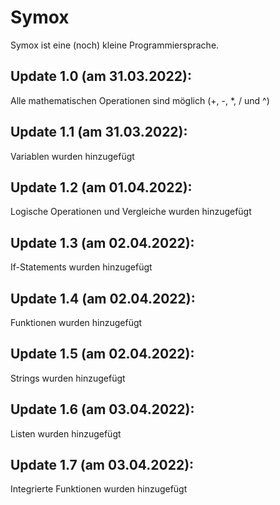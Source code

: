 # Symox

Symox ist eine (noch) kleine Programmiersprache.

## Update 1.0 (am 31.03.2022):
Alle mathematischen Operationen sind möglich (+, -, *, / und ^)

## Update 1.1 (am 31.03.2022): 
Variablen wurden hinzugefügt

## Update 1.2 (am 01.04.2022):
Logische Operationen und Vergleiche wurden hinzugefügt

## Update 1.3 (am 02.04.2022):
If-Statements wurden hinzugefügt

## Update 1.4 (am 02.04.2022): 
Funktionen wurden hinzugefügt

## Update 1.5 (am 02.04.2022):
Strings wurden hinzugefügt

## Update 1.6 (am 03.04.2022):
Listen wurden hinzugefügt

## Update 1.7 (am 03.04.2022):
Integrierte Funktionen wurden hinzugefügt
